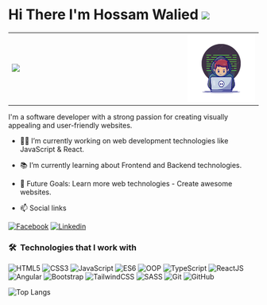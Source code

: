 <h1>
  Hi There I'm Hossam Walied 
  <img src="https://media.giphy.com/media/hvRJCLFzcasrR4ia7z/giphy.gif" width="28">
</h1>
<table border="0" cellspacing="0" cellpadding="0">
  <tr>
    <td align="left" width="70%">
      <p align="left">
        <a href="https://github.com/DenverCoder1/readme-typing-svg">
          <img src="https://readme-typing-svg.herokuapp.com?font=Time+New+Roman&color=%23C8BE25&size=25&center=false&vCenter=true&width=600&height=100&lines=Front-End+Developer;Graduate+of+Faculty+of+Computers+and+Information;ITI+Graduate+in+Web+Development+(MEARN+Track);Always+learning+and+improving">
        </a>
      </p>
    </td>
    <td align="right" width="30%">
      <img src="https://raw.githubusercontent.com/mohamedelkashef15/mohamedelkashef15/main/github-profile.png" width="100%">
    </td>
  </tr>
</table>
<p>
I'm a software developer with a strong passion for creating visually appealing and user-friendly websites. 
</p>

- 👨‍💻 I’m currently working on web development technologies like JavaScript & React.
- 📚 I’m currently learning about Frontend and Backend technologies.
- 🎯 Future Goals: Learn more web technologies - Create awesome websites.
  
- 📫 Social links
<p>
<a href="https://www.facebook.com/profile.php?id=100007955446077"><img
    src="https://img.shields.io/badge/-Facebook-3b5998?style=flat&logo=facebook&logoColor=white" alt="Facebook"></a>
<a href="https://www.linkedin.com/in/hossam-walied-5b3751342/"><img
    src="https://img.shields.io/badge/-Linkedin-0072b1?style=flat&logo=linkedin&logoColor=white" alt="Linkedin"></a>


### 🛠 &nbsp;Technologies that I work with
![HTML5](https://img.shields.io/badge/-HTML5-000000?style=flat&logo=html5)
![CSS3](https://img.shields.io/badge/-CSS3-000000?style=flat&logo=css3)
![JavaScript](https://img.shields.io/badge/-JavaScript-000000?style=flat&logo=javascript)
![ES6](https://img.shields.io/badge/-ES6-000000?style=flat&logo=javascript)
![OOP](https://img.shields.io/badge/-OOP-000000?style=flat)
![TypeScript](https://img.shields.io/badge/-TypeScript-000000?style=flat&logo=typescript)
![ReactJS](https://img.shields.io/badge/-ReactJS-000000?style=flat&logo=react)
![Angular](https://img.shields.io/badge/-Angular-000000?style=flat&logo=angular)
![Bootstrap](https://img.shields.io/badge/-Bootstrap-000000?style=flat&logo=bootstrap)
![TailwindCSS](https://img.shields.io/badge/-TailwindCSS-000000?style=flat&logo=tailwindcss)
![SASS](https://img.shields.io/badge/-SASS-000000?style=flat&logo=sass)
![Git](https://img.shields.io/badge/-Git-000000?style=flat&logo=git)
![GitHub](https://img.shields.io/badge/-GitHub-000000?style=flat&logo=github)

<!-- ![Top Langs](https://github-readme-stats.vercel.app/api/top-langs/?username=mohamedelkashef15&hide_progress=true) -->
![Top Langs](https://github-readme-stats.vercel.app/api/top-langs/?username=HossamWalied&layout=compact)
<br>
